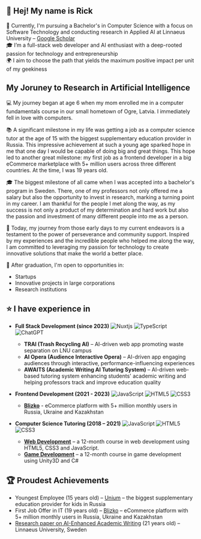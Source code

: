 ## 👋 Hej! My name is Rick
🧠 Currently, I'm pursuing a Bachelor's in Computer Science with a focus on Software Technology and conducting research in Applied AI at Linnaeus University – [Google Scholar](https://scholar.google.com/citations?user=WeqNc00AAAAJ&hl=sv&oi=ao)  
🎓 I’m a full-stack web developer and AI enthusiast with a deep-rooted passion for technology and entrepreneurship  
🌍 I aim to choose the path that yields the maximum positive impact per unit of my geekiness

## My Joruney to Research in Artificial Intelligence 
💻 My journey began at age 6 when my mom enrolled me in a computer fundamentals course in our small hometown of Ogre, Latvia. I immediately fell in love with computers.

📚 A significant milestone in my life was getting a job as a computer science tutor at the age of 15 with the biggest supplementary education provider in Russia. This impressive achievement at such a young age sparked hope in me that one day I would be capable of doing big and great things. This hope led to another great milestone: my first job as a frontend developer in a big eCommerce marketplace with 5+ million users across three different countries. At the time, I was 19 years old.

🎓 The biggest milestone of all came when I was accepted into a bachelor's program in Sweden. There, one of my professors not only offered me a salary but also the opportunity to invest in research, marking a turning point in my career. I am thankful for the people I met along the way, as my success is not only a product of my determination and hard work but also the passion and investment of many different people into me as a person.

💪 Today, my journey from those early days to my current endeavors is a testament to the power of perseverance and community support. Inspired by my experiences and the incredible people who helped me along the way, I am committed to leveraging my passion for technology to create innovative solutions that make the world a better place.

🚀 After graduation, I'm open to opportunities in:

- Startups
- Innovative projects in large corporations
- Research institutions

## ⭐ I have experience in

- **Full Stack Development (since 2023)**
  ![Nuxtjs](https://img.shields.io/badge/Nuxt-002E3B?style=for-the-badge&logo=nuxtdotjs&logoColor=#00DC82)
  ![TypeScript](https://img.shields.io/badge/typescript-%23007ACC.svg?style=for-the-badge&logo=typescript&logoColor=white)
  ![ChatGPT](https://img.shields.io/badge/chatGPT-74aa9c?style=for-the-badge&logo=openai&logoColor=white)

  - **TRAI (Trash Recycling AI)** – AI-driven web app promoting waste separation on LNU campus
  - **AI Opera (Audience Interactive Opera)** – AI-driven app engaging audiences through interactive, performance-influencing experiences
  - **AWAITS (Academic Writing AI Tutoring System)** – AI-driven web-based tutoring system enhancing students' academic writing and helping professors track and improve education quality

- **Frontend Development (2021 - 2023)**
  ![JavaScript](https://img.shields.io/badge/javascript-%23323330.svg?style=for-the-badge&logo=javascript&logoColor=%23F7DF1E)
  ![HTML5](https://img.shields.io/badge/html5-%23E34F26.svg?style=for-the-badge&logo=html5&logoColor=white)
  ![CSS3](https://img.shields.io/badge/css3-%231572B6.svg?style=for-the-badge&logo=css3&logoColor=white)

  - **[Blizko](https://blizko.ru/)** - eCommerce platform with 5+ million monthly users in Russia, Ukraine and Kazakhstan

- **Computer Science Tutoring (2018 – 2021)**
  ![JavaScript](https://img.shields.io/badge/javascript-%23323330.svg?style=for-the-badge&logo=javascript&logoColor=%23F7DF1E)
  ![HTML5](https://img.shields.io/badge/html5-%23E34F26.svg?style=for-the-badge&logo=html5&logoColor=white)
  ![CSS3](https://img.shields.io/badge/css3-%231572B6.svg?style=for-the-badge&logo=css3&logoColor=white)

  - **[Web Development](https://online.unium.ru/it/web)** – a 12-month course in web development using HTML5, CSS3 and JavaScript.
  - **[Game Development](https://online.unium.ru/it/game)** – a 12-month course in game development using Unity3D and C#

## 🏆 Proudest Achievements

- Youngest Employee (15 years old) – [Unium](https://unium.ru) – the biggest supplementary education provider for kids in Russia
- First Job Offer in IT (19 years old) – [Blizko](https://blizko.ru/) – eCommerce platform with 5+ million monthly users in Russia, Ukraine and Kazakhstan
- [Research paper on AI-Enhanced Academic Writing](https://scholar.google.com/citations?view_op=view_citation&hl=en&user=WeqNc00AAAAJ&citation_for_view=WeqNc00AAAAJ:u5HHmVD_uO8C) (21 years old) – Linnaeus University, Sweden
